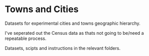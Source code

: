 # Towns and Cities

Datasets for experimental cities and towns geographic hierarchy.

I've seperated out the Census data as thats not going to be/need a repeatable process.

Datasets, scipts and instructions in the relevant folders.
